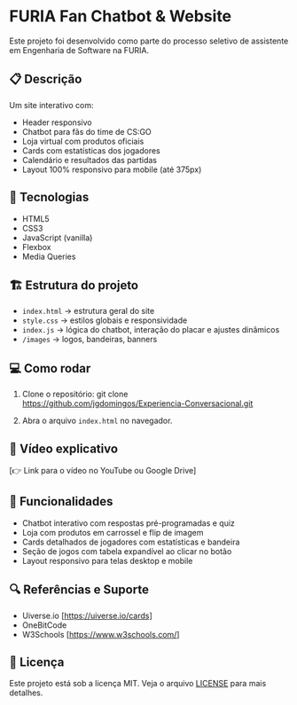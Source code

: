 # FURIA Fan Chatbot & Website

Este projeto foi desenvolvido como parte do processo seletivo de assistente em Engenharia de Software na FURIA.

## 📋 Descrição

Um site interativo com:
- Header responsivo
- Chatbot para fãs do time de CS:GO
- Loja virtual com produtos oficiais
- Cards com estatísticas dos jogadores
- Calendário e resultados das partidas
- Layout 100% responsivo para mobile (até 375px)

## 🚀 Tecnologias

- HTML5
- CSS3
- JavaScript (vanilla)
- Flexbox
- Media Queries

## 🏗 Estrutura do projeto

- `index.html` → estrutura geral do site
- `style.css` → estilos globais e responsividade
- `index.js` → lógica do chatbot, interação do placar e ajustes dinâmicos
- `/images` → logos, bandeiras, banners

## 💻 Como rodar

1. Clone o repositório:
git clone https://github.com/jgdomingos/Experiencia-Conversacional.git

2. Abra o arquivo `index.html` no navegador.

## 🎥 Vídeo explicativo

[👉 Link para o vídeo no YouTube ou Google Drive]

## 📖 Funcionalidades

- Chatbot interativo com respostas pré-programadas e quiz
- Loja com produtos em carrossel e flip de imagem
- Cards detalhados de jogadores com estatísticas e bandeira
- Seção de jogos com tabela expandível ao clicar no botão
- Layout responsivo para telas desktop e mobile

## 🔍 Referências e Suporte

- Uiverse.io [https://uiverse.io/cards]
- OneBitCode
- W3Schools [https://www.w3schools.com/]

## 📝 Licença

Este projeto está sob a licença MIT. Veja o arquivo [LICENSE](LICENSE) para mais detalhes.
